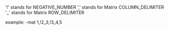 '!' stands for NEGATIVE_NUMBER
',' stands for Matrix COLUMN_DELIMITER
'_' stands for Matrix ROW_DELIMITER

example:
-mat 1,!2_3,!3_4,5